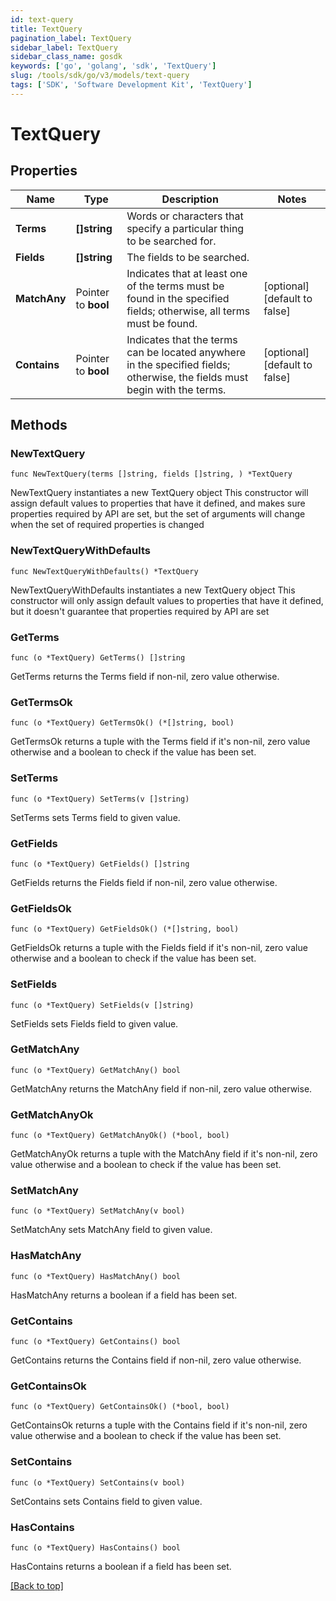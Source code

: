```yaml
---
id: text-query
title: TextQuery
pagination_label: TextQuery
sidebar_label: TextQuery
sidebar_class_name: gosdk
keywords: ['go', 'golang', 'sdk', 'TextQuery'] 
slug: /tools/sdk/go/v3/models/text-query
tags: ['SDK', 'Software Development Kit', 'TextQuery']
---
```


# TextQuery

## Properties

Name | Type | Description | Notes
------------ | ------------- | ------------- | -------------
**Terms** |  **[]string** | Words or characters that specify a particular thing to be searched for. | 
**Fields** |  **[]string** | The fields to be searched. | 
**MatchAny** |  Pointer to **bool** | Indicates that at least one of the terms must be found in the specified fields;  otherwise, all terms must be found. | [optional] [default to false]
**Contains** |  Pointer to **bool** | Indicates that the terms can be located anywhere in the specified fields;  otherwise, the fields must begin with the terms. | [optional] [default to false]

## Methods

### NewTextQuery

`func NewTextQuery(terms []string, fields []string, ) *TextQuery`

NewTextQuery instantiates a new TextQuery object
This constructor will assign default values to properties that have it defined,
and makes sure properties required by API are set, but the set of arguments
will change when the set of required properties is changed

### NewTextQueryWithDefaults

`func NewTextQueryWithDefaults() *TextQuery`

NewTextQueryWithDefaults instantiates a new TextQuery object
This constructor will only assign default values to properties that have it defined,
but it doesn't guarantee that properties required by API are set

### GetTerms

`func (o *TextQuery) GetTerms() []string`

GetTerms returns the Terms field if non-nil, zero value otherwise.

### GetTermsOk

`func (o *TextQuery) GetTermsOk() (*[]string, bool)`

GetTermsOk returns a tuple with the Terms field if it's non-nil, zero value otherwise
and a boolean to check if the value has been set.

### SetTerms

`func (o *TextQuery) SetTerms(v []string)`

SetTerms sets Terms field to given value.


### GetFields

`func (o *TextQuery) GetFields() []string`

GetFields returns the Fields field if non-nil, zero value otherwise.

### GetFieldsOk

`func (o *TextQuery) GetFieldsOk() (*[]string, bool)`

GetFieldsOk returns a tuple with the Fields field if it's non-nil, zero value otherwise
and a boolean to check if the value has been set.

### SetFields

`func (o *TextQuery) SetFields(v []string)`

SetFields sets Fields field to given value.


### GetMatchAny

`func (o *TextQuery) GetMatchAny() bool`

GetMatchAny returns the MatchAny field if non-nil, zero value otherwise.

### GetMatchAnyOk

`func (o *TextQuery) GetMatchAnyOk() (*bool, bool)`

GetMatchAnyOk returns a tuple with the MatchAny field if it's non-nil, zero value otherwise
and a boolean to check if the value has been set.

### SetMatchAny

`func (o *TextQuery) SetMatchAny(v bool)`

SetMatchAny sets MatchAny field to given value.

### HasMatchAny

`func (o *TextQuery) HasMatchAny() bool`

HasMatchAny returns a boolean if a field has been set.

### GetContains

`func (o *TextQuery) GetContains() bool`

GetContains returns the Contains field if non-nil, zero value otherwise.

### GetContainsOk

`func (o *TextQuery) GetContainsOk() (*bool, bool)`

GetContainsOk returns a tuple with the Contains field if it's non-nil, zero value otherwise
and a boolean to check if the value has been set.

### SetContains

`func (o *TextQuery) SetContains(v bool)`

SetContains sets Contains field to given value.

### HasContains

`func (o *TextQuery) HasContains() bool`

HasContains returns a boolean if a field has been set.


[[Back to top]](#) 


